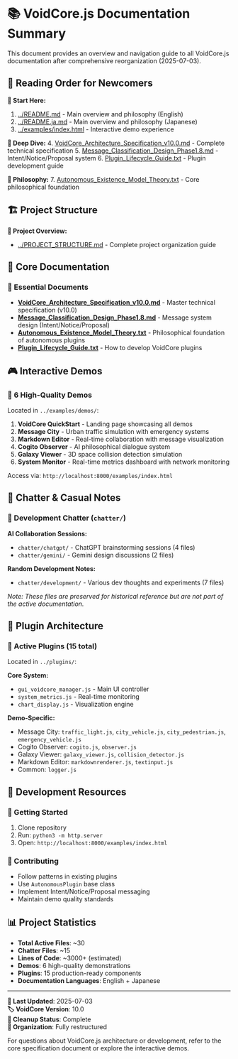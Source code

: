 # 📚 VoidCore.js Documentation Summary

This document provides an overview and navigation guide to all VoidCore.js documentation after comprehensive reorganization (2025-07-03).

## 📖 Reading Order for Newcomers

**🎯 Start Here:**
1. [../README.md](../README.md) - Main overview and philosophy (English)
2. [../README.ja.md](../README.ja.md) - Main overview and philosophy (Japanese)
3. [../examples/index.html](../examples/index.html) - Interactive demo experience

**🔬 Deep Dive:**
4. [VoidCore_Architecture_Specification_v10.0.md](VoidCore_Architecture_Specification_v10.0.md) - Complete technical specification
5. [Message_Classification_Design_Phase1.8.md](Message_Classification_Design_Phase1.8.md) - Intent/Notice/Proposal system
6. [Plugin_Lifecycle_Guide.txt](Plugin_Lifecycle_Guide.txt) - Plugin development guide

**🧠 Philosophy:**
7. [Autonomous_Existence_Model_Theory.txt](Autonomous_Existence_Model_Theory.txt) - Core philosophical foundation

## 🏗️ Project Structure

**📁 Project Overview:**
- [../PROJECT_STRUCTURE.md](../PROJECT_STRUCTURE.md) - Complete project organization guide

## 📂 Core Documentation

### 🎯 Essential Documents
- **[VoidCore_Architecture_Specification_v10.0.md](VoidCore_Architecture_Specification_v10.0.md)** - Master technical specification (v10.0)
- **[Message_Classification_Design_Phase1.8.md](Message_Classification_Design_Phase1.8.md)** - Message system design (Intent/Notice/Proposal)
- **[Autonomous_Existence_Model_Theory.txt](Autonomous_Existence_Model_Theory.txt)** - Philosophical foundation of autonomous plugins
- **[Plugin_Lifecycle_Guide.txt](Plugin_Lifecycle_Guide.txt)** - How to develop VoidCore plugins

## 🎮 Interactive Demos

### 🌟 6 High-Quality Demos
Located in `../examples/demos/`:

1. **VoidCore QuickStart** - Landing page showcasing all demos
2. **Message City** - Urban traffic simulation with emergency systems  
3. **Markdown Editor** - Real-time collaboration with message visualization
4. **Cogito Observer** - AI philosophical dialogue system
5. **Galaxy Viewer** - 3D space collision detection simulation
6. **System Monitor** - Real-time metrics dashboard with network monitoring

Access via: `http://localhost:8000/examples/index.html`

## 💬 Chatter & Casual Notes

### 📁 Development Chatter (`chatter/`)

**AI Collaboration Sessions:**
- `chatter/chatgpt/` - ChatGPT brainstorming sessions (4 files)
- `chatter/gemini/` - Gemini design discussions (2 files)

**Random Development Notes:**
- `chatter/development/` - Various dev thoughts and experiments (7 files)

*Note: These files are preserved for historical reference but are not part of the active documentation.*

## 🧩 Plugin Architecture

### 🎯 Active Plugins (15 total)
Located in `../plugins/`:

**Core System:**
- `gui_voidcore_manager.js` - Main UI controller
- `system_metrics.js` - Real-time monitoring
- `chart_display.js` - Visualization engine

**Demo-Specific:**
- Message City: `traffic_light.js`, `city_vehicle.js`, `city_pedestrian.js`, `emergency_vehicle.js`
- Cogito Observer: `cogito.js`, `observer.js`
- Galaxy Viewer: `galaxy_viewer.js`, `collision_detector.js`
- Markdown Editor: `markdownrenderer.js`, `textinput.js`
- Common: `logger.js`

## 🔧 Development Resources

### 🚀 Getting Started
1. Clone repository
2. Run: `python3 -m http.server`
3. Open: `http://localhost:8000/examples/index.html`

### 📝 Contributing
- Follow patterns in existing plugins
- Use `AutonomousPlugin` base class
- Implement Intent/Notice/Proposal messaging
- Maintain demo quality standards

## 📊 Project Statistics

- **Total Active Files**: ~30
- **Chatter Files**: ~15  
- **Lines of Code**: ~3000+ (estimated)
- **Demos**: 6 high-quality demonstrations
- **Plugins**: 15 production-ready components
- **Documentation Languages**: English + Japanese

---

**📅 Last Updated**: 2025-07-03  
**🏷️ VoidCore Version**: 10.0  
**🧹 Cleanup Status**: Complete  
**📁 Organization**: Fully restructured  

For questions about VoidCore.js architecture or development, refer to the core specification document or explore the interactive demos.